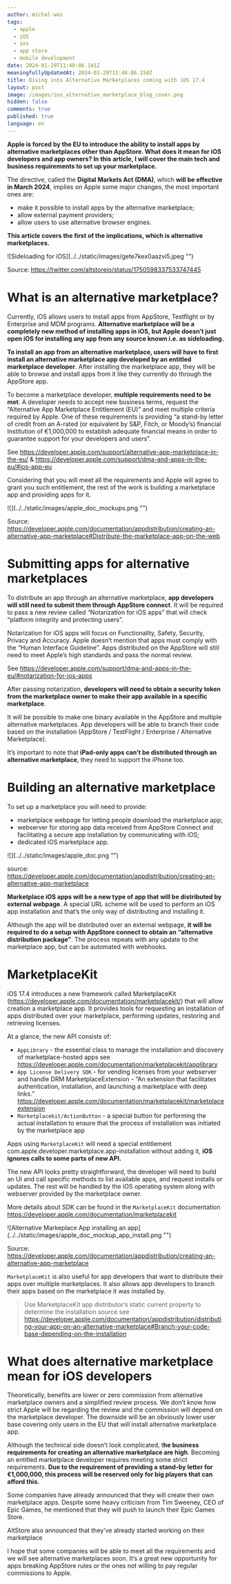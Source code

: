```yaml
---
author: michal-was
tags:
  - apple
  - iOS
  - ios
  - app store
  - mobile development
date: 2024-01-29T11:48:06.141Z
meaningfullyUpdatedAt: 2024-01-29T11:48:06.158Z
title: Diving into Alternative Marketplaces coming with iOS 17.4
layout: post
image: /images/ios_alternative_marketplace_blog_cover.png
hidden: false
comments: true
published: true
language: en
---
```

**Apple is forced by the EU to introduce the ability to install apps by alternative marketplaces other than AppStore. What does it mean for iOS developers and app owners? In this article, I will cover the main tech and business requirements to set up your marketplace.** 

The directive, called the **Digital Markets Act (DMA)**, which **will be effective in March 2024**, implies on Apple some major changes, the most important ones are:

* make it possible to install apps by the alternative marketplace;
* allow external payment providers;
* allow users to use alternative browser engines.

**This article covers the first of the implications, which is alternative marketplaces.**

<div className="image">![Sideloading for iOS](../../static/images/gete7kex0aazvi5.jpeg "")</div>

Source: https://twitter.com/altstoreio/status/1750598337533747445

# What is an alternative marketplace? 

Currently, iOS allows users to install apps from AppStore, Testflight or by Enterprise and MDM programs. **Alternative marketplace will be a completely new method of installing apps in iOS, but Apple doesn’t just open iOS for installing any app from any source known i.e. as sideloading.**

**To install an app from an alternative marketplace, users will have to first install an alternative marketplace app developed by an entitled marketplace developer**. After installing the marketplace app, they will be able to browse and install apps from it like they currently do through the AppStore app.

To become a marketplace developer, **multiple requirements need to be met**. A developer needs to accept new business terms, request the “Alternative App Marketplace Entitlement (EU)” and meet multiple criteria required by Apple. One of these requirements is providing “a stand-by letter of credit from an A-rated (or equivalent by S&P, Fitch, or Moody’s) financial Institution of €1,000,000 to establish adequate financial means in order to guarantee support for your developers and users”.

See https://developer.apple.com/support/alternative-app-marketplace-in-the-eu/ & https://developer.apple.com/support/dma-and-apps-in-the-eu/#ios-app-eu 

Considering that you will meet all the requirements and Apple will agree to grant you such entitlement, the rest of the work is building a marketplace app and providing apps for it.

<div className="image">![](../../static/images/apple_doc_mockups.png "")</div>

Source: https://developer.apple.com/documentation/appdistribution/creating-an-alternative-app-marketplace#Distribute-the-marketplace-app-on-the-web

# Submitting apps for alternative marketplaces

To distribute an app through an alternative marketplace, **app developers will still need to submit them through AppStore connect**. It will be required to pass a new review called “Notarization for iOS apps” that will check “platform integrity and protecting users”.

Notarization for iOS apps will focus on Functionality, Safety, Security, Privacy and Accuracy. Apple doesn’t mention that apps must comply with the “Human Interface Guideline”. Apps distributed on the AppStore will still need to meet Apple’s high standards and pass the normal review.

See https://developer.apple.com/support/dma-and-apps-in-the-eu/#notarization-for-ios-apps

After passing notarization, **developers will need to obtain a security token from the marketplace owner to make their app available in a specific marketplace**.

It will be possible to make one binary available in the AppStore and multiple alternative marketplaces. App developers will be able to branch their code based on the installation (AppStore / TestFlight / Enterprise / Alternative Marketplace). 

It’s important to note that **iPad-only apps can’t be distributed through an alternative marketplace**, they need to support the iPhone too.

# Building an alternative marketplace

To set up a marketplace you will need to provide:

* marketplace webpage for letting people download the marketplace app;
* webserver for storing app data received from AppStore Connect and facilitating a secure app installation by communicating with iOS;
* dedicated iOS marketplace app.

<div className="image">![](../../static/images/apple_doc.png "")</div>

source: https://developer.apple.com/documentation/appdistribution/creating-an-alternative-app-marketplace

**Marketplace iOS apps will be a new type of app that will be distributed by external webpage**. A special URL scheme will be used to perform an iOS app installation and that’s the only way of distributing and installing it.

Although the app will be distributed over an external webpage, **it will be required to do a setup with AppStore connect to obtain an “alternative distribution package”**. The process repeats with any update to the marketplace app, but can be automated with webhooks.

# MarketplaceKit

iOS 17.4 introduces a new framework called MarketplaceKit (https://developer.apple.com/documentation/marketplacekit/) that will allow creation a marketplace app. It provides tools for requesting an installation of apps distributed over your marketplace, performing updates, restoring and retrieving licenses.

At a glance, the new API consists of:

* `AppLibrary` - the essential class to manage the installation and discovery of marketplace-hosted apps see https://developer.apple.com/documentation/marketplacekit/applibrary 
* `App License Delivery SDK` - for vending licenses from your webserver and handle DRM
  ​​MarketplaceExtension - “An extension that facilitates authentication, installation, and launching a marketplace with deep links.” https://developer.apple.com/documentation/marketplacekit/marketplaceextension 
* `Marketplacekit/ActionButton` - a special button for performing the actual installation to ensure that the process of installation was initiated by the marketplace app

Apps using `MarketplaceKit` will need a special entitlement com.apple.developer.marketplace.app-installation without adding it, **iOS ignores calls to some parts of new API.**

The new API looks pretty straightforward, the developer will need to build an UI and call specific methods to list available apps, and request installs or updates. The rest will be handled by the iOS operating system along with webserver provided by the marketplace owner. 

More details about SDK can be found in the `MarketplaceKit` documentation https://developer.apple.com/documentation/marketplacekit

<div className="image">![Alternative Markeplace App installing an app](../../static/images/apple_doc_mockup_app_install.png "")</div>

Source: https://developer.apple.com/documentation/appdistribution/creating-an-alternative-app-marketplace

`MarketplaceKit` is also useful for app developers that want to distribute their apps over multiple marketplaces. It also allows app developers to branch their apps based on the marketplace it was installed by.

> Use MarketplaceKit app distributor’s static current property to determine the installation source see https://developer.apple.com/documentation/appdistribution/distributing-your-app-on-an-alternative-marketplace#Branch-your-code-base-depending-on-the-installation

# What does alternative marketplace mean for iOS developers

Theoretically, benefits are lower or zero commission from alternative marketplace owners and a simplified review process. We don’t know how strict Apple will be regarding the review and the commission will depend on the marketplace developer. The downside will be an obviously lower user base covering only users in the EU that will install alternative marketplace app.

Although the technical side doesn’t look complicated, t**he business requirements for creating an alternative marketplace are high**. Becoming an entitled marketplace developer requires meeting some strict requirements. **Due to the requirement of providing a stand-by letter for €1,000,000, this process will be reserved only for big players that can afford this.**

Some companies have already announced that they will create their own marketplace apps. 
Despite some heavy criticism from Tim Sweeney, CEO of Epic Games, he mentioned that they will push to launch their Epic Games Store.

<TwitterEmbed url='https://twitter.com/TimSweeneyEpic/status/1750589570880516402' />

AltStore also announced that they’ve already started working on their marketplace

<TwitterEmbed url='https://twitter.com/altstoreio/status/1750598337533747445' />

I hope that some companies will be able to meet all the requirements and we will see alternative marketplaces soon. It’s a great new opportunity for apps breaking AppStore rules or the ones not willing to pay regular commissions to Apple.